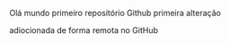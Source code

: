 Olá mundo
primeiro  repositório  Github
primeira alteração

adiocionada  de  forma  remota no GitHub
















